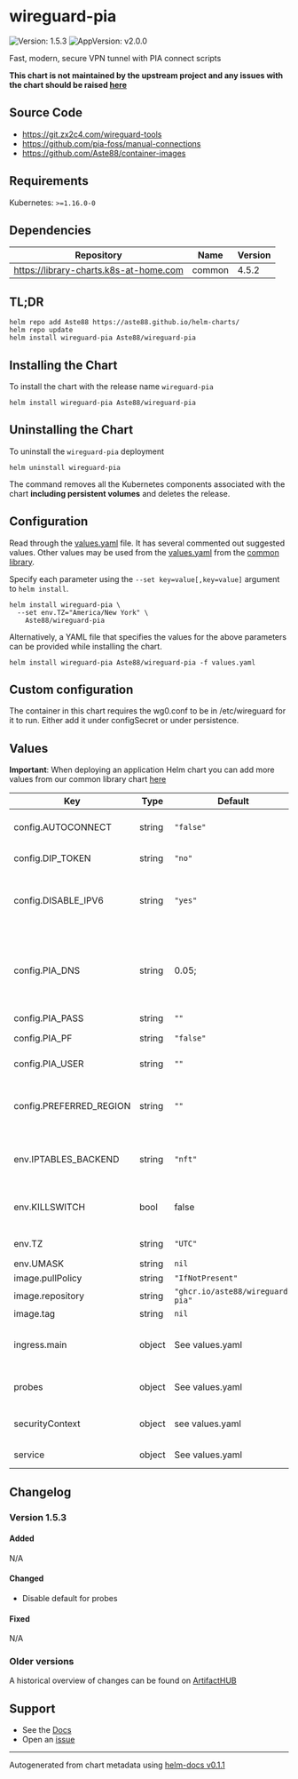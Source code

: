 # wireguard-pia

![Version: 1.5.3](https://img.shields.io/badge/Version-1.5.3-informational?style=flat-square) ![AppVersion: v2.0.0](https://img.shields.io/badge/AppVersion-v2.0.0-informational?style=flat-square)

Fast, modern, secure VPN tunnel with PIA connect scripts

**This chart is not maintained by the upstream project and any issues with the chart should be raised [here](https://github.com/Aste88/helm-charts/issues/new/choose)**

## Source Code

* <https://git.zx2c4.com/wireguard-tools>
* <https://github.com/pia-foss/manual-connections>
* <https://github.com/Aste88/container-images>

## Requirements

Kubernetes: `>=1.16.0-0`

## Dependencies

| Repository | Name | Version |
|------------|------|---------|
| https://library-charts.k8s-at-home.com | common | 4.5.2 |

## TL;DR

```console
helm repo add Aste88 https://aste88.github.io/helm-charts/
helm repo update
helm install wireguard-pia Aste88/wireguard-pia
```

## Installing the Chart

To install the chart with the release name `wireguard-pia`

```console
helm install wireguard-pia Aste88/wireguard-pia
```

## Uninstalling the Chart

To uninstall the `wireguard-pia` deployment

```console
helm uninstall wireguard-pia
```

The command removes all the Kubernetes components associated with the chart **including persistent volumes** and deletes the release.

## Configuration

Read through the [values.yaml](./values.yaml) file. It has several commented out suggested values.
Other values may be used from the [values.yaml](https://github.com/k8s-at-home/library-charts/tree/main/charts/stable/common/values.yaml) from the [common library](https://github.com/k8s-at-home/library-charts/tree/main/charts/stable/common).

Specify each parameter using the `--set key=value[,key=value]` argument to `helm install`.

```console
helm install wireguard-pia \
  --set env.TZ="America/New York" \
    Aste88/wireguard-pia
```

Alternatively, a YAML file that specifies the values for the above parameters can be provided while installing the chart.

```console
helm install wireguard-pia Aste88/wireguard-pia -f values.yaml
```

## Custom configuration

The container in this chart requires the wg0.conf to be in /etc/wireguard
for it to run. Either add it under configSecret or under persistence.

## Values

**Important**: When deploying an application Helm chart you can add more values from our common library chart [here](https://github.com/k8s-at-home/library-charts/tree/main/charts/stable/common)

| Key | Type | Default | Description |
|-----|------|---------|-------------|
| config.AUTOCONNECT | string | `"false"` | Automatically select best server based on latency |
| config.DIP_TOKEN | string | `"no"` | optional PIA dedicated IP token |
| config.DISABLE_IPV6 | string | `"yes"` | Disable IPv6 from the wg tunnel (active IPv6 connections might compromise security) |
| config.PIA_DNS | string | 0.05; | Maximum latency to PIA server for AUTOCONNECT MAX_LATENCY: "0.05" -- Set PIA dns in the resolvconf system |
| config.PIA_PASS | string | `""` | PIA password |
| config.PIA_PF | string | `"false"` | assign forwarding port |
| config.PIA_USER | string | `""` | PIA username (p#######) |
| config.PREFERRED_REGION | string | `""` | Selet regio to connect (AUTOCONNECT overrides PREFERRED_REGION) |
| env.IPTABLES_BACKEND | string | `"nft"` | Override the backend used by iptables. Valid values are nft and legacy |
| env.KILLSWITCH | bool | false | Enable a killswitch that kills all trafic when the VPN is not connected |
| env.TZ | string | `"UTC"` | Set the container timezone |
| env.UMASK | string | `nil` | Sets UMASK. |
| image.pullPolicy | string | `"IfNotPresent"` | image pull policy |
| image.repository | string | `"ghcr.io/aste88/wireguard-pia"` | image repository |
| image.tag | string | `nil` | image tag |
| ingress.main | object | See values.yaml | Enable and configure ingress settings for the chart under this key. |
| probes | object | See values.yaml | Configures the probes for the main Pod. |
| securityContext | object | see values.yaml | Security contexts required for container. |
| service | object | See values.yaml | Configures service settings for the chart. |

## Changelog

### Version 1.5.3

#### Added

N/A

#### Changed

* Disable default for probes

#### Fixed

N/A

### Older versions

A historical overview of changes can be found on [ArtifactHUB](https://artifacthub.io/packages/helm/aste88-helm-charts/wireguard-pia?modal=changelog)

## Support

- See the [Docs](https://docs.k8s-at-home.com/our-helm-charts/getting-started/)
- Open an [issue](https://github.com/Aste88/helm-charts/issues/new/choose)

----------------------------------------------
Autogenerated from chart metadata using [helm-docs v0.1.1](https://github.com/k8s-at-home/helm-docs/releases/v0.1.1)
